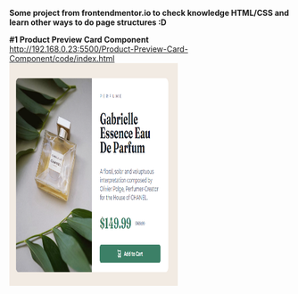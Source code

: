 <strong>Some project from frontendmentor.io to check knowledge HTML/CSS and learn other ways to do page structures :D</strong>

<strong>#1 Product Preview Card Component</strong> <br>
http://192.168.0.23:5500/Product-Preview-Card-Component/code/index.html
<br>
<img src="/Product-Preview-Card-Component/image/Product-Preview-Card-Component.jpg" width="60%" height="400" alt="Result photo">
